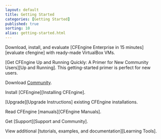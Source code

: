```yaml
---
layout: default
title: Getting Started 
categories: [Getting Started]
published: true
sorting: 10
alias: getting-started.html
---
```


Download, install, and evaluate
[CFEngine Enterprise in 15 minutes][evaluate cfengine]
with ready-made VirtualBox VMs.

[Get CFEngine Up and Running Quickly: A Primer for New Community Users][Up and Running]. This getting-started primer is perfect for new users. 

Download [Community](https://cfengine.com/community).

Install [CFEngine][Installing CFEngine].

[Upgrade][Upgrade Instructions] existing CFEngine installations.

Read CFEngine [manuals][CFEngine Manuals].

Get [Support][Support and Community].

View additional [tutorials, examples, and documentation][Learning Tools].

